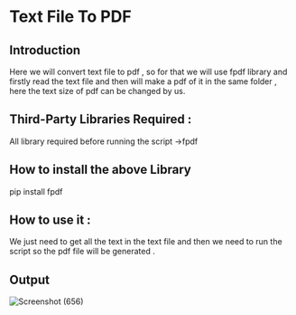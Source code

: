 # Text File To PDF
## Introduction
Here we will convert text file to pdf , so for that we will use fpdf library and firstly read the text file and then will make a pdf of it in the same folder , here the text size of pdf can be changed by us.

## Third-Party Libraries Required :
All library required before running the script ->fpdf

## How to install the above Library
pip install fpdf

## How to use it :
We just need to get all the text in the text file and then we need to run the script so the pdf file will be generated .

## Output
![Screenshot (656)](https://user-images.githubusercontent.com/71593494/124376941-f95a1d80-dcc6-11eb-8809-c834420021fb.png)


